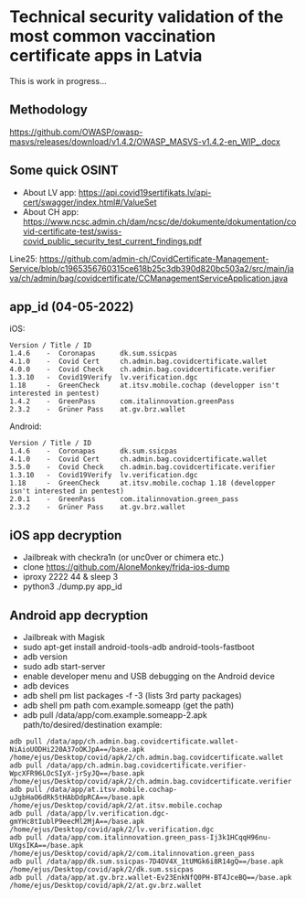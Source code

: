 # Technical security validation of the most common vaccination certificate apps in Latvia

This is work in progress...

## Methodology 
https://github.com/OWASP/owasp-masvs/releases/download/v1.4.2/OWASP_MASVS-v1.4.2-en_WIP_.docx

## Some quick OSINT
- About LV app: https://api.covid19sertifikats.lv/api-cert/swagger/index.html#/ValueSet
- About CH app: https://www.ncsc.admin.ch/dam/ncsc/de/dokumente/dokumentation/covid-certificate-test/swiss-covid_public_security_test_current_findings.pdf 

Line25: https://github.com/admin-ch/CovidCertificate-Management-Service/blob/c1965356760315ce618b25c3db390d820bc503a2/src/main/java/ch/admin/bag/covidcertificate/CCManagementServiceApplication.java

## app_id (04-05-2022)
iOS:
```
Version / Title / ID
1.4.6    -  Coronapas      dk.sum.ssicpas                        
4.1.0    -  Covid Cert     ch.admin.bag.covidcertificate.wallet  
4.0.0    -  Covid Check    ch.admin.bag.covidcertificate.verifier
1.3.10   -  Covid19Verify  lv.verification.dgc                   
1.18     -  GreenCheck     at.itsv.mobile.cochap (developper isn't interested in pentest)                
1.4.2    -  GreenPass      com.italinnovation.greenPass          
2.3.2    -  Grüner Pass    at.gv.brz.wallet          
```
Android:
```
Version / Title / ID
1.4.6    -  Coronapas      dk.sum.ssicpas 
4.1.0    -  Covid Cert     ch.admin.bag.covidcertificate.wallet 
3.5.0    -  Covid Check    ch.admin.bag.covidcertificate.verifier 
1.3.10   -  Covid19Verify  lv.verification.dgc
1.18     -  GreenCheck     at.itsv.mobile.cochap 1.18 (developper isn't interested in pentest)
2.0.1    -  GreenPass      com.italinnovation.green_pass
2.3.2    -  Grüner Pass    at.gv.brz.wallet
```

## iOS app decryption
- Jailbreak with checkra1n (or unc0ver or chimera etc.)
- clone https://github.com/AloneMonkey/frida-ios-dump
- iproxy 2222 44 & sleep 3
- python3 ./dump.py app_id

## Android app decryption
- Jailbreak with Magisk
- sudo apt-get install android-tools-adb android-tools-fastboot
- adb version
- sudo adb start-server
- enable developer menu and USB debugging on the Android device 
- adb devices
- adb shell pm list packages -f -3 (lists 3rd party packages)
- adb shell pm path com.example.someapp (get the path)
- adb pull /data/app/com.example.someapp-2.apk path/to/desired/destination
example:
```
adb pull /data/app/ch.admin.bag.covidcertificate.wallet-NiAioUODHi220A37oOKJpA==/base.apk /home/ejus/Desktop/covid/apk/2/ch.admin.bag.covidcertificate.wallet
adb pull /data/app/ch.admin.bag.covidcertificate.verifier-WpcXFR96LOcSIyX-jrSyJQ==/base.apk /home/ejus/Desktop/covid/apk/2/ch.admin.bag.covidcertificate.verifier
adb pull /data/app/at.itsv.mobile.cochap-uJgbHaO6dRk5tHAbDdpRCA==/base.apk /home/ejus/Desktop/covid/apk/2/at.itsv.mobile.cochap
adb pull /data/app/lv.verification.dgc-gmYHc8tIublP9eecMl2MjA==/base.apk /home/ejus/Desktop/covid/apk/2/lv.verification.dgc
adb pull /data/app/com.italinnovation.green_pass-Ij3k1HCqqH96nu-UXgsIKA==/base.apk /home/ejus/Desktop/covid/apk/2/com.italinnovation.green_pass
adb pull /data/app/dk.sum.ssicpas-7D4OV4X_1tUMGk6i8R14gQ==/base.apk /home/ejus/Desktop/covid/apk/2/dk.sum.ssicpas
adb pull /data/app/at.gv.brz.wallet-Ev23EnkNfQ0PH-BT4JceBQ==/base.apk /home/ejus/Desktop/covid/apk/2/at.gv.brz.wallet
```
